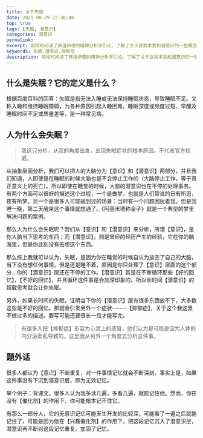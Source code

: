 ```yaml
---
title: 关于失眠
date: 2021-08-29 22:36:40
top: true
tags: [失眠, 潜意识]
categories: 潜意识
permalink:
excerpt: 前段时间读了弗洛伊德的精神分析学引论，了解了关于自我本我和潜意识的一些概念，突然有了一个自己关于失眠的分析...
keywords: 失眠,潜意识,抑郁症
description: 前段时间读了弗洛伊德的精神分析学引论，了解了关于自我本我和潜意识的一些概念，突然有了一个自己关于失眠的分析
---
```


## 什么是失眠？它的定义是什么？

根据百度百科的回答：失眠是指无法入睡或无法保持睡眠状态，导致睡眠不足。又称入睡和维持睡眠障碍，为各种原因引起入睡困难、睡眠深度或频度过短、早醒及睡眠时间不足或质量差等，是一种常见病。

## 人为什么会失眠？

> 我这只分析，从我的角度出发，出现失眠症状的根本原因。不代表官方权威。

从抽象层面分析，我们可以把人的大脑分为【意识】和【潜意识】两部分，并且我们知道，人即使是在睡眠的时候大脑也是不会停止工作的（大脑停止工作，等于真正意义上的死亡）。所以即使在睡觉的时候，大脑的潜意识也在不停的处理事务。有两个方面可以很好的描述这个过程，一个是做梦，也就是人们常说的日有所思，夜有所梦。另一个是很多人可能碰到过的场景：当时有一个问题困扰着我，但是我睡一晚，第二天醒来这个事情就想通了。《阿基米德称金子》就是一个典型的梦里解决问题的案例。

那么人为什么会失眠呢？我们从【意识】和【潜意识】来分析，所谓【意识】，是你大脑当下思考的东西；而【潜意识】，则是曾经的经历产生的经验，它在你的脑海里，但是你此刻没有去想这个东西。

那么综上我就可以认为，失眠，是因为你在睡觉的时候自认为放空了自己的大脑，当下没有想任何事情，但是还是睡不着，原因是你只处理了【意识】层面的这个部分，你的【潜意识】层还在不停的工作。【潜意识】其是在不断循环那些【好的回忆】，【不好的回忆】，并且循环这件事是会加深印象的。所以长时间【潜意识】的超载思考就会让你失眠。

另外，如果长时间的失眠，证明当下你的【潜意识】层有很多东西放不下，大多数这些是不好的回忆。那就会引发另外一个症状------【抑郁症】，关于这个我这里不做过多的描述。要写可能还要很长一段才能写完。

> 有很多人把【抑郁症】形容为心灵上的感冒，他们认为是可能是因为人体的内分泌紊乱导致的。这里我从另外一个角度去分析这件事。

## 题外话

很多人都认为【意识】不断重复，对一件事情记忆就会不断深刻。事实上是，如果这件事没有下沉到潜意识层，即为无效记忆。

举个例子：背课文。很多人认为我多读几遍，多看几遍，就能记住他。然而，你在没有【催化剂】的作用下，你可能根本记不住它。

有那么一部分人，它的无意识记忆可能天生开发的比较深，可能看了一遍之后就能记住了，可能是因为他在【兴趣催化剂】的作用下，把这段记忆沉入了潜意识层，潜意识再不断对这段记忆重复。加固了记忆。


